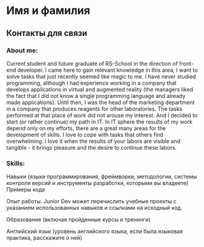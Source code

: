 

# Имя и фамилия
## Контакты для связи

### About me:
Current student and future graduate of RS-School in the direction of front-end developer.
I came here to gain relevant knowledge in this area, I want to solve tasks that just recently seemed like magic to me.
I have never studied programming, although I had experience working in a company that develops applications in virtual and augmented reality (the managers liked the fact that I did not know a single programming language and already made applications). Until then, I was the head of the marketing department in a company that produces reagents for other laboratories. The tasks performed at that place of work did not arouse my interest. And I decided to start (or rather continue) my path in IT.
In IT sphere the results of my work depend only on my efforts, there are a great many areas for the development of skills.
I love to cope with tasks that others find overwhelming. I love it when the results of your labors are visible and tangible - it brings pleasure and the desire to continue these labors.

### Skills:


Навыки (языки программирования, фреймворки, методологии, системы контроля версий и инструменты разработки, которыми вы владеете)
Примеры кода

Опыт работы. Junior Dev может перечислить учебные проекты с указанием использованных навыков и ссылками на исходный код.

Образование (включая пройденные курсы и тренинги)

Английский язык (уровень английского языка, если была языковая практика, расскажите о ней)
